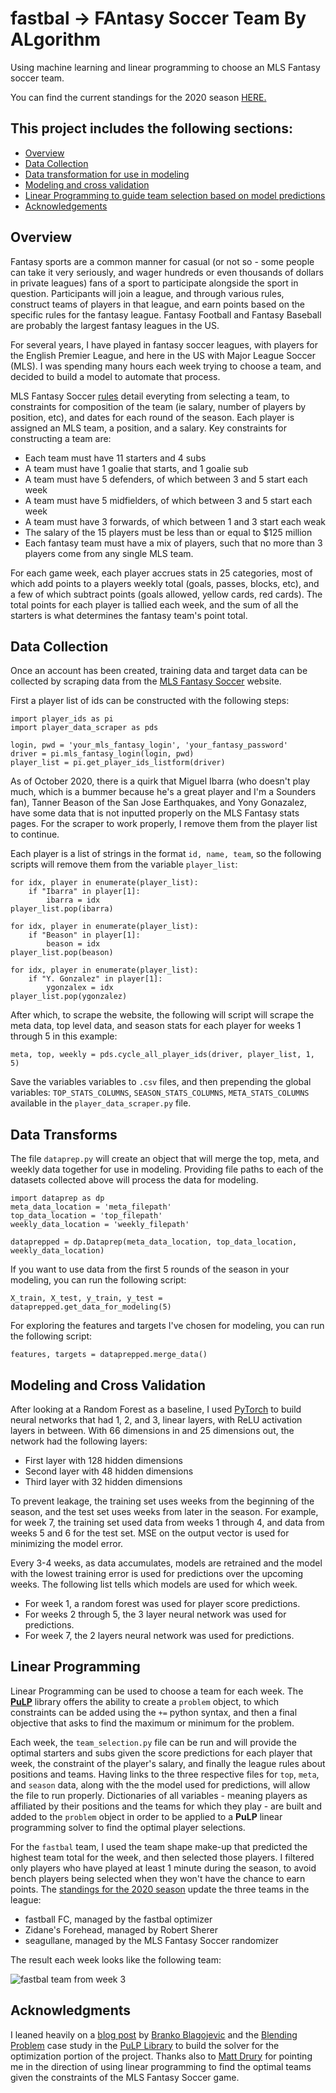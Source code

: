 # fastbal -> FAntasy Soccer Team By ALgorithm
Using machine learning and linear programming to choose an MLS Fantasy soccer team.

You can find the current standings for the 2020 season [HERE.](https://github.com/rsherer/fastbal/blob/master/2020_season_standings.md)

## This project includes the following sections:

  * [Overview](#overview)
  * [Data Collection](#data-collection)
  * [Data transformation for use in modeling](#data-transforms)
  * [Modeling and cross validation](#modeling-and-cross-validation)
  * [Linear Programming to guide team selection based on model predictions](#linear-programming)
  * [Acknowledgements](#acknowledgments)

## Overview

Fantasy sports are a common manner for casual (or not so - some people can take it 
very seriously, and wager hundreds or even thousands of dollars in private leagues)
fans of a sport to participate alongside the sport in question. Participants will
join a league, and through various rules, construct teams of players in that league,
and earn points based on the specific rules for the fantasy league. Fantasy Football
and Fantasy Baseball are probably the largest fantasy leagues in the US.

For several years, I have played in fantasy soccer leagues, with players for the English Premier
League, and here in the US with Major League Soccer (MLS). I was spending many hours
each week trying to choose a team, and decided to build a model to automate that process.

MLS Fantasy Soccer [rules](https://fantasy.mlssoccer.com/#help/game-rules) detail everyting
from selecting a team, to constraints for composition of the team (ie salary, number of players by
position, etc), and dates for each round of the season. Each player is assigned an MLS
team, a position, and a salary. Key constraints for constructing a team are:

  * Each team must have 11 starters and 4 subs
  * A team must have 1 goalie that starts, and 1 goalie sub
  * A team must have 5 defenders, of which between 3 and 5 start each week
  * A team must have 5 midfielders, of which between 3 and 5 start each week
  * A team must have 3 forwards, of which between 1 and 3 start each weak
  * The salary of the 15 players must be less than or equal to $125 million
  * Each fantasy team must have a mix of players, such that no more than 3 players
  come from any single MLS team.

For each game week, each player accrues stats in 25 categories, most of which add points
to a players weekly total (goals, passes, blocks, etc), and a few of which subtract
points (goals allowed, yellow cards, red cards). The total points for each player
is tallied each week, and the sum of all the starters is what determines the fantasy
team's point total.

## Data Collection

Once an account has been created, training data and target data can be collected by 
scraping data from the [MLS Fantasy Soccer](https://fantasy.mlssoccer.com) website.

First a player list of ids can be constructed with the following steps:

```
import player_ids as pi
import player_data_scraper as pds

login, pwd = 'your_mls_fantasy_login', 'your_fantasy_password'
driver = pi.mls_fantasy_login(login, pwd)
player_list = pi.get_player_ids_listform(driver)
```

As of October 2020, there is a quirk that Miguel Ibarra (who doesn't play much, which is
a bummer because he's a great player and I'm a Sounders fan), Tanner Beason of
the San Jose Earthquakes, and Yony Gonazalez, have some data that is not inputted properly on the MLS 
Fantasy stats pages. For the scraper to work properly, I remove them from the player list to continue.

Each player is a list of strings in the format `id, name, team`, so the following scripts
will remove them from the variable `player_list`:

```
for idx, player in enumerate(player_list):
    if "Ibarra" in player[1]:
        ibarra = idx
player_list.pop(ibarra)

for idx, player in enumerate(player_list):
    if "Beason" in player[1]:
        beason = idx
player_list.pop(beason)

for idx, player in enumerate(player_list):
    if "Y. Gonzalez" in player[1]:
        ygonzalex = idx
player_list.pop(ygonzalez)
```

After which, to scrape the website, the following will script will scrape the meta data,
top level data, and season stats for each player for weeks 1 through 5 in this example:

```
meta, top, weekly = pds.cycle_all_player_ids(driver, player_list, 1, 5)
```

Save the variables variables to `.csv` files, and then prepending the global variables:
`TOP_STATS_COLUMNS`, `SEASON_STATS_COLUMNS`, `META_STATS_COLUMNS` available in
the `player_data_scraper.py` file.

## Data Transforms

The file `dataprep.py` will create an object that will merge the top, meta, and weekly
data together for use in modeling. Providing file paths to each of the datasets
collected above will process the data for modeling.

```
import dataprep as dp
meta_data_location = 'meta_filepath'
top_data_location = 'top_filepath'
weekly_data_location = 'weekly_filepath'

dataprepped = dp.Dataprep(meta_data_location, top_data_location, weekly_data_location)
```

If you want to use data from the first 5 rounds of the season in your modeling, you can run the following script:

```
X_train, X_test, y_train, y_test = dataprepped.get_data_for_modeling(5)
```

For exploring the features and targets I've chosen for modeling, you can run the following
script:

```
features, targets = dataprepped.merge_data()
```

## Modeling and Cross Validation

After looking at a Random Forest as a baseline, I used [PyTorch](https://pytorch.org/) to
build neural networks that had 1, 2, and 3, linear layers, with ReLU activation
layers in between. With 66 dimensions in and 25 dimensions out, the network had
the following layers:

  * First layer with 128 hidden dimensions
  * Second layer with 48 hidden dimensions
  * Third layer with 32 hidden dimensions

To prevent leakage, the training set uses weeks from the beginning of the season,
and the test set uses weeks from later in the season. For example, for week 7, the training
set used data from weeks 1 through 4, and data from weeks 5 and 6 for the test set. MSE
on the output vector is used for minimizing the model error.

Every 3-4 weeks, as data accumulates, models are retrained and the model with the
lowest training error is used for predictions over the upcoming weeks. The following
list tells which models are used for which week.

  * For week 1, a random forest was used for player score predictions.
  * For weeks 2 through 5, the 3 layer neural network was used for predictions.
  * For week 7, the 2 layers neural network was used for predictions.

## Linear Programming

Linear Programming can be used to choose a team for each week. The [**PuLP**](https://coin-or.github.io/pulp/index.html) library
offers the ability to create a `problem` object, to which constraints can be added
using the `+=` python syntax, and then a final objective that asks to find the maximum
or minimum for the problem.

Each week, the `team_selection.py` file can be run and will provide the optimal starters
and subs given the score predictions for each player that week, the constraint of the player's
salary, and finally the league rules about positions and teams. Having links to the three
respective files for `top`, `meta`, and `season` data, along with the the model used for
predictions, will allow the file to run properly. Dictionaries of all variables - meaning
players as affiliated by their positions and the teams for which they play - are built
and added to the `problem` object in order to be applied to a **PuLP** linear programming
solver to find the optimal player selections.

For the `fastbal` team, I used the team shape make-up that predicted the highest
team total for the week, and then selected those players. I filtered only players
who have played at least 1 minute during the season, to avoid bench players being selected
when they won't have the chance to earn points. The [standings for the 2020 season](https://github.com/rsherer/fastbal/blob/master/2020_season_standings.md) update the three teams in the league:

  * fastball FC, managed by the fastbal optimizer
  * Zidane's Forehead, managed by Robert Sherer
  * seagullane, managed by the MLS Fantasy Soccer randomizer

The result each week looks like the following team:

![fastbal team from week 3](img/fastbal_team_week3.png)

## Acknowledgments

I leaned heavily on a [blog post](https://medium.com/ml-everything/using-python-and-linear-programming-to-optimize-fantasy-football-picks-dc9d1229db81) by [Branko Blagojevic](https://github.com/breeko) and the [Blending Problem](https://coin-or.github.io/pulp/CaseStudies/a_blending_problem.html) case study in the [PuLP Library](https://coin-or.github.io/pulp/index.html) to
build the solver for the optimization portion of the project. Thanks also to
[Matt Drury](https://github.com/madrury) for pointing me in the direction of using
linear programming to find the optimal teams given the constraints of the MLS Fantasy Soccer game.